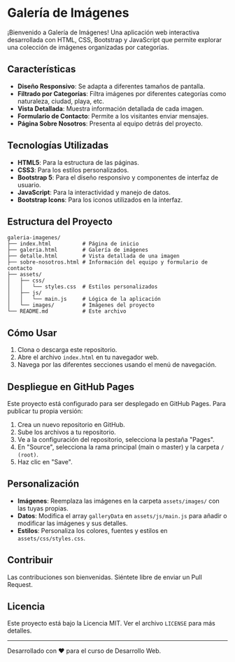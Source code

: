 # Galería de Imágenes

¡Bienvenido a Galería de Imágenes! Una aplicación web interactiva desarrollada con HTML, CSS, Bootstrap y JavaScript que permite explorar una colección de imágenes organizadas por categorías.

## Características

- **Diseño Responsivo**: Se adapta a diferentes tamaños de pantalla.
- **Filtrado por Categorías**: Filtra imágenes por diferentes categorías como naturaleza, ciudad, playa, etc.
- **Vista Detallada**: Muestra información detallada de cada imagen.
- **Formulario de Contacto**: Permite a los visitantes enviar mensajes.
- **Página Sobre Nosotros**: Presenta al equipo detrás del proyecto.

## Tecnologías Utilizadas

- **HTML5**: Para la estructura de las páginas.
- **CSS3**: Para los estilos personalizados.
- **Bootstrap 5**: Para el diseño responsivo y componentes de interfaz de usuario.
- **JavaScript**: Para la interactividad y manejo de datos.
- **Bootstrap Icons**: Para los iconos utilizados en la interfaz.

## Estructura del Proyecto

```
galeria-imagenes/
├── index.html          # Página de inicio
├── galeria.html        # Galería de imágenes
├── detalle.html        # Vista detallada de una imagen
├── sobre-nosotros.html # Información del equipo y formulario de contacto
├── assets/
│   ├── css/
│   │   └── styles.css  # Estilos personalizados
│   ├── js/
│   │   └── main.js     # Lógica de la aplicación
│   └── images/         # Imágenes del proyecto
└── README.md           # Este archivo
```

## Cómo Usar

1. Clona o descarga este repositorio.
2. Abre el archivo `index.html` en tu navegador web.
3. Navega por las diferentes secciones usando el menú de navegación.

## Despliegue en GitHub Pages

Este proyecto está configurado para ser desplegado en GitHub Pages. Para publicar tu propia versión:

1. Crea un nuevo repositorio en GitHub.
2. Sube los archivos a tu repositorio.
3. Ve a la configuración del repositorio, selecciona la pestaña "Pages".
4. En "Source", selecciona la rama principal (main o master) y la carpeta `/ (root)`.
5. Haz clic en "Save".

## Personalización

- **Imágenes**: Reemplaza las imágenes en la carpeta `assets/images/` con las tuyas propias.
- **Datos**: Modifica el array `galleryData` en `assets/js/main.js` para añadir o modificar las imágenes y sus detalles.
- **Estilos**: Personaliza los colores, fuentes y estilos en `assets/css/styles.css`.

## Contribuir

Las contribuciones son bienvenidas. Siéntete libre de enviar un Pull Request.

## Licencia

Este proyecto está bajo la Licencia MIT. Ver el archivo `LICENSE` para más detalles.

---

Desarrollado con ❤️ para el curso de Desarrollo Web.
